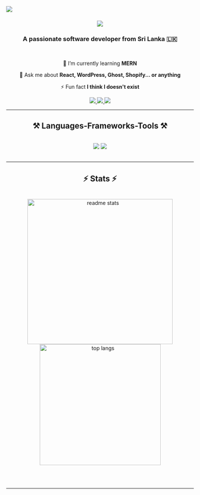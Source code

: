 <img align="left" src="https://visitor-badge.laobi.icu/badge?page_id=thiinaabey.thilinaabey" />

<h1 align="center">
    <img src="https://readme-typing-svg.herokuapp.com/?font=Righteous&size=35&center=true&vCenter=true&width=500&height=70&duration=4000&lines=Hi+There!+👋;+I'm+Thilina+Abeysinghe!;" />
</h1>

<h3 align="center">A passionate software developer from Sri Lanka 🇱🇰 </h3>

<br/>




<div align="center">
 
 
 🌱 I’m currently learning **MERN**

💬 Ask me about **React, WordPress, Ghost, Shopify... or anything**

⚡ Fun fact **I think I doesn't exist**



 </div>


 
<div align="center"> 
  <a href="mailto:thilinaabey02@gmail.com">
    <img src="https://img.shields.io/badge/Gmail-333333?style=for-the-badge&logo=gmail&logoColor=red" />
  </a>
  <a href="https://linkedin.com/in/thilinaabey" target="_blank">
    <img src="https://img.shields.io/badge/LinkedIn-0077B5?style=for-the-badge&logo=linkedin&logoColor=white" target="_blank" />
  </a>
  <a href="https://thilinaabey.github.io/thilinaabeysinghe/" target="_blank">
     <img src="https://img.shields.io/badge/Portfolio-FF5722?style=for-the-badge&logo=todoist&logoColor=white" target="_blank" /> <!-- sqlite, safari, google-chrome are other good icon options -->
  </a>
</div>

 <hr/>
 
<h2 align="center">⚒️ Languages-Frameworks-Tools ⚒️</h2>
<br/>
<div align="center">
    <img src="https://skillicons.dev/icons?i=react,html,css,github,figma,tailwind" />
    <img src="https://skillicons.dev/icons?i=nodejs,python,javascript,java,nextjs,mysql" /><br>
</div>

<br/>
<hr/>



<h2 align="center">⚡ Stats ⚡</h2>
<br>
<div class= " flex" align="center" >

  <img width=390 src="https://github-readme-stats.vercel.app/api?username=thilinaabey&count_private=true&show_icons=true&theme=react&rank_icon=github&border_radius=10" alt="readme stats" />

  <img width=325  src="https://github-readme-stats.vercel.app/api/top-langs/?username=thilinaabey&hide=HTML&langs_count=8&layout=compact&theme=react&border_radius=10&size_weight=0.5&count_weight=0.5&exclude_repo=github-readme-stats" alt="top langs" />
</div>

<br/><br/>

<hr/>

<br/>

<div align="center">

ㅤㅤㅤ

<p align="center">

</div>

<br/>
